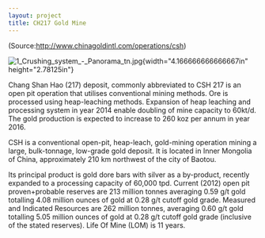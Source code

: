 ```yaml
---
layout: project
title: CH217 Gold Mine 
---
```


(Source:http://www.chinagoldintl.com/operations/csh)

![1\_Crushing\_system\_-\_Panorama\_tn.jpg](media/image01.jpg){width="4.166666666666667in"
height="2.78125in"}

Chang Shan Hao (217) deposit, commonly abbreviated to CSH 217 is an open
pit operation that utilises conventional mining methods. Ore is
processed using heap-leaching methods. Expansion of heap leaching and
processing system in year 2014 enable doubling of mine capacity to
60kt/d. The gold production is expected to increase to 260 koz per annum
in year 2016.

CSH is a conventional open-pit, heap-leach, gold-mining operation mining
a large, bulk-tonnage, low-grade gold deposit. It is located in Inner
Mongolia of China, approximately 210 km northwest of the city of Baotou.

Its principal product is gold dore bars with silver as a by-product,
recently expanded to a processing capacity of 60,000 tpd. Current (2012)
open pit proven+probable reserves are 213 million tonnes averaging 0.59
g/t gold totalling 4.08 million ounces of gold at 0.28 g/t cutoff gold
grade. Measured and Indicated Resources are 262 million tonnes,
averaging 0.60 g/t gold totalling 5.05 million ounces of gold at 0.28
g/t cutoff gold grade (inclusive of the stated reserves). Life Of Mine
(LOM) is 11 years.

